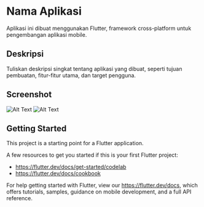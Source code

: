 # Nama Aplikasi

Aplikasi ini dibuat menggunakan Flutter, framework cross-platform untuk pengembangan aplikasi mobile.

## Deskripsi

Tuliskan deskripsi singkat tentang aplikasi yang dibuat, seperti tujuan pembuatan, fitur-fitur utama, dan target pengguna.

## Screenshot

![Alt Text]("assets/images/screenshots/image.jpg")
![Alt Text]("assets/images/screenshots/image2.png")

## Getting Started

This project is a starting point for a Flutter application.

A few resources to get you started if this is your first Flutter project:

- https://flutter.dev/docs/get-started/codelab
- https://flutter.dev/docs/cookbook

For help getting started with Flutter, view our
https://flutter.dev/docs, which offers tutorials,
samples, guidance on mobile development, and a full API reference.
